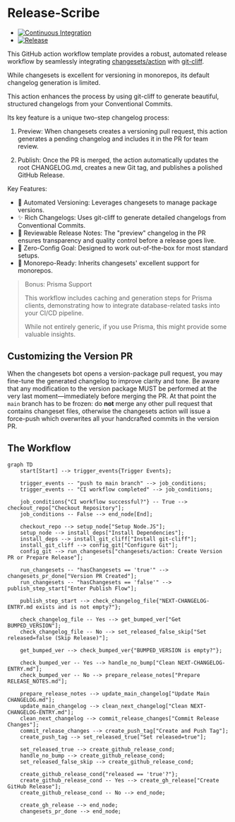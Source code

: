 # Release-Scribe

- [![Continuous Integration](https://github.com/ClinWise/release-scribe/actions/workflows/ci.yml/badge.svg)](https://github.com/ClinWise/release-scribe/actions/workflows/ci.yml)
- [![Release](https://github.com/ClinWise/release-scribe/actions/workflows/release.yml/badge.svg)](https://github.com/ClinWise/release-scribe/actions/workflows/release.yml)

This GitHub action workflow template provides a robust, automated release workflow by seamlessly integrating
[changesets/action](https://github.com/changesets/action) with [git-cliff](https://github.com/orhun/git-cliff).

While changesets is excellent for versioning in monorepos, its default changelog generation is limited. 

This action enhances the process by using git-cliff to generate beautiful, structured changelogs from your Conventional Commits.

Its key feature is a unique two-step changelog process:

1. Preview: When changesets creates a versioning pull request, this action generates a pending changelog and includes it in the PR for team review.

2. Publish: Once the PR is merged, the action automatically updates the root CHANGELOG.md, creates a new Git tag, and publishes a polished GitHub Release.

Key Features:
- 🔄 Automated Versioning: Leverages changesets to manage package versions.
- ✨ Rich Changelogs: Uses git-cliff to generate detailed changelogs from Conventional Commits.
- 👀 Reviewable Release Notes: The "preview" changelog in the PR ensures transparency and quality control before a release goes live.
- 🚀 Zero-Config Goal: Designed to work out-of-the-box for most standard setups.
- 🌳 Monorepo-Ready: Inherits changesets' excellent support for monorepos.

> Bonus: Prisma Support
> 
> This workflow includes caching and generation steps for Prisma clients, demonstrating how to integrate database-related tasks into your CI/CD pipeline.
> 
> While not entirely generic, if you use Prisma, this might provide some valuable insights.

## Customizing the Version PR

When the changesets bot opens a version-package pull request, you may fine-tune the generated changelog to improve clarity and tone. Be aware that any modification to the version package MUST be performed at the very last moment—immediately before merging the PR. At that point the `main` branch has to be frozen: do **not** merge any other pull request that contains changeset files, otherwise the changesets action will issue a force-push which overwrites all your handcrafted commits in the version PR.

## The Workflow

```mermaid
graph TD
    start[Start] --> trigger_events{Trigger Events};

    trigger_events -- "push to main branch" --> job_conditions;
    trigger_events -- "CI workflow completed" --> job_conditions;

    job_conditions{"CI workflow successful?"} -- True --> checkout_repo["Checkout Repository"];
    job_conditions -- False --> end_node[End];

    checkout_repo --> setup_node["Setup Node.JS"];
    setup_node --> install_deps["Install Dependencies"];
    install_deps --> install_git_cliff["Install git-cliff"];
    install_git_cliff --> config_git["Configure Git"];
    config_git --> run_changesets["changesets/action: Create Version PR or Prepare Release"];

    run_changesets -- "hasChangesets == 'true'" --> changesets_pr_done["Version PR Created"];
    run_changesets -- "hasChangesets == 'false'" --> publish_step_start["Enter Publish Flow"];

    publish_step_start --> check_changelog_file{"NEXT-CHANGELOG-ENTRY.md exists and is not empty?"};

    check_changelog_file -- Yes --> get_bumped_ver["Get BUMPED_VERSION"];
    check_changelog_file -- No --> set_released_false_skip["Set released=false (Skip Release)"];

    get_bumped_ver --> check_bumped_ver{"BUMPED_VERSION is empty?"};

    check_bumped_ver -- Yes --> handle_no_bump["Clean NEXT-CHANGELOG-ENTRY.md"];
    check_bumped_ver -- No --> prepare_release_notes["Prepare RELEASE_NOTES.md"];

    prepare_release_notes --> update_main_changelog["Update Main CHANGELOG.md"];
    update_main_changelog --> clean_next_changelog["Clean NEXT-CHANGELOG-ENTRY.md"];
    clean_next_changelog --> commit_release_changes["Commit Release Changes"];
    commit_release_changes --> create_push_tag["Create and Push Tag"];
    create_push_tag --> set_released_true["Set released=true"];

    set_released_true --> create_github_release_cond;
    handle_no_bump --> create_github_release_cond;
    set_released_false_skip --> create_github_release_cond;

    create_github_release_cond{"released == 'true'?"};
    create_github_release_cond -- Yes --> create_gh_release["Create GitHub Release"];
    create_github_release_cond -- No --> end_node;

    create_gh_release --> end_node;
    changesets_pr_done --> end_node;
```